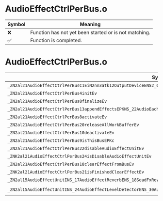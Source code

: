 # AudioEffectCtrlPerBus.o
| Symbol | Meaning 
| ------------- | ------------- 
| :x: | Function has not yet been started or is not matching. 
| :white_check_mark: | Function is completed. 


# AudioEffectCtrlPerBus.o
| Symbol (Mangled) | Symbol (Demangled) | Decompiled? |
| ------------- |  ------------- | ------------- |
| `_ZN2al21AudioEffectCtrlPerBusC1EiN2nn3atk12OutputDeviceENS2_6AuxBusE` | `al::AudioEffectCtrlPerBus::AudioEffectCtrlPerBus(int,nn::atk::OutputDevice,nn::atk::AuxBus)` | :white_check_mark: |
| `_ZN2al21AudioEffectCtrlPerBus4initEv` | `al::AudioEffectCtrlPerBus::init(void)` | :white_check_mark: |
| `_ZN2al21AudioEffectCtrlPerBus8finalizeEv` | `al::AudioEffectCtrlPerBus::finalize(void)` | :white_check_mark: |
| `_ZN2al21AudioEffectCtrlPerBus13appendEffectsEPKNS_22AudioEachBusEffectInfoE` | `al::AudioEffectCtrlPerBus::appendEffects(al::AudioEachBusEffectInfo const*)` | :white_check_mark: |
| `_ZN2al21AudioEffectCtrlPerBus8activateEv` | `al::AudioEffectCtrlPerBus::activate(void)` | :white_check_mark: |
| `_ZN2al21AudioEffectCtrlPerBus20releaseAllWorkBufferEv` | `al::AudioEffectCtrlPerBus::releaseAllWorkBuffer(void)` | :white_check_mark: |
| `_ZN2al21AudioEffectCtrlPerBus10deactivateEv` | `al::AudioEffectCtrlPerBus::deactivate(void)` | :white_check_mark: |
| `_ZN2al21AudioEffectCtrlPerBus9isThisBusEPKc` | `al::AudioEffectCtrlPerBus::isThisBus(char const*)` | :white_check_mark: |
| `_ZN2al21AudioEffectCtrlPerBus22disableAudioEffectUnitEv` | `al::AudioEffectCtrlPerBus::disableAudioEffectUnit(void)` | :white_check_mark: |
| `_ZNK2al21AudioEffectCtrlPerBus24isDisableAudioEffectUnitEv` | `al::AudioEffectCtrlPerBus::isDisableAudioEffectUnit(void)const` | :white_check_mark: |
| `_ZN2al21AudioEffectCtrlPerBus18clearEffectFromBusEv` | `al::AudioEffectCtrlPerBus::clearEffectFromBus(void)` | :white_check_mark: |
| `_ZNK2al21AudioEffectCtrlPerBus21isFinishedClearEffectEv` | `al::AudioEffectCtrlPerBus::isFinishedClearEffect(void)const` | :white_check_mark: |
| `_ZN2al15AudioEffectUnitINS_17AudioEffectReverbENS_18SeadFxReverbParamsEE12appendEffectEPKNS_19AudioEffectProcInfoEi` | `al::AudioEffectUnit<al::AudioEffectReverb,al::SeadFxReverbParams>::appendEffect(al::AudioEffectProcInfo const*,int)` | :white_check_mark: |
| `_ZN2al15AudioEffectUnitINS_24AudioEffectLevelDetectorENS_30AudioEffectParamsLevelDetectorEE12appendEffectEPKNS_19AudioEffectProcInfoEi` | `al::AudioEffectUnit<al::AudioEffectLevelDetector,al::AudioEffectParamsLevelDetector>::appendEffect(al::AudioEffectProcInfo const*,int)` | :white_check_mark: |
